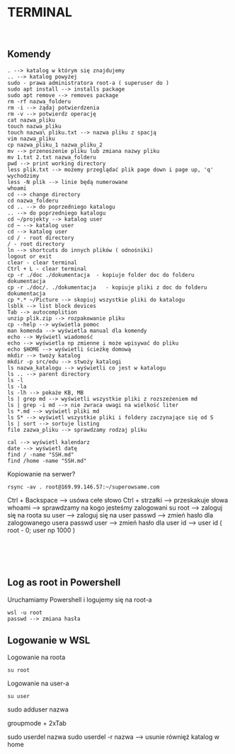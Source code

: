 # TERMINAL

<br>

## Komendy

```
. --> katalog w którym się znajdujemy
.. --> katalog powyżej
sudo - prawa administratora root-a ( superuser do )
sudo apt install --> installs package
sudo apt remove --> removes package
rm -rf nazwa_folderu
rm -i --> żądaj potwierdzenia
rm -v --> potwierdz operację
cat nazwa_pliku
touch nazwa_pliku
touch nazwa\ pliku.txt --> nazwa pliku z spacją
vim nazwa_pliku
cp nazwa_pliku_1 nazwa_pliku_2
mv --> przenoszenie pliku lub zmiana nazwy pliku
mv 1.txt 2.txt nazwa_folderu
pwd --> print working directory
less plik.txt --> możemy przeglądać plik page down i page up, 'q'  wychodzimy
less -N plik --> linie będą numerowane
whoami
cd --> change directory
cd nazwa_folderu
cd .. --> do poprzedniego katalogu
.. --> do poprzedniego katalogu
cd ~/projekty --> katalog user
cd ~ --> katalog user
cd --> katalog user
cd / - root directory
/ - root directory
ln --> shortcuts do innych plików ( odnośniki)
logout or exit
clear - clear terminal
Ctrl + L - clear terminal
cp -r ./doc ./dokumentacja  - kopiuje folder doc do folderu dokumentacja
cp -r ./doc/. ./dokumentacja   - kopiuje pliki z doc do folderu dokumentacja
cp *.* ~/Picture --> skopiuj wszystkie pliki do katalogu
lsblk --> list block devices
Tab --> autocomplition
unzip plik.zip --> rozpakowanie pliku
cp --help --> wyświetla pomoc
man komenda --> wyświetla manual dla komendy
echo --> Wyświetl wiadomość
echo --> wyświetla np zmienne i może wpisywać do pliku
echo $HOME --> wyświetli ścieżkę domową
mkdir --> twoży katalog
mkdir -p src/edu --> stwoży katalogi
ls nazwa_katalogu --> wyświetli co jest w katalogu
ls .. --> parent directory
ls -l
ls -la
ls -lh --> pokaże KB, MB
ls | grep md --> wyświetli wszystkie pliki z rozszeżeniem md
ls | grep -i md --> nie zwraca uwagi na wielkość liter
ls *.md --> wyświetl pliki md
ls S* --> wyświetl wszystkie pliki i foldery zaczynające się od S
ls | sort --> sortuje listing
file zazwa_pliku --> sprawdzamy rodzaj pliku
```

```
cal --> wyświetl kalendarz
date --> wyświetl datę
find / -name "SSH.md"
find /home -name "SSH.md"
```

Kopiowanie na serwer?

```
rsync -av . root@169.99.146.57:~/superowsame.com
```

Ctrl + Backspace --> usówa cełe słowo
Ctrl + strzałki --> przeskakuje słowa
<br>
whoami --> sprawdzamy na kogo jesteśmy zalogowani
su root --> zaloguj się na roota
su user --> zaloguj się na user
passwd --> zmień hasło dla zalogowanego usera
passwd user --> zmień hasło dla user
id --> user id ( root - 0; user np 1000 )
<br>
<br>
<br>
<br>
<br>

## Log as root in Powershell

Uruchamiamy Powershell i logujemy się na root-a

```
wsl -u root
passwd --> zmiana hasła
```

## Logowanie w WSL

Logowanie na roota

```
su root
```

Logowanie na user-a

```
su user
```

sudo adduser nazwa

groupmode + 2xTab

sudo userdel nazwa
sudo userdel -r nazwa --> usunie równięż katalog w home
